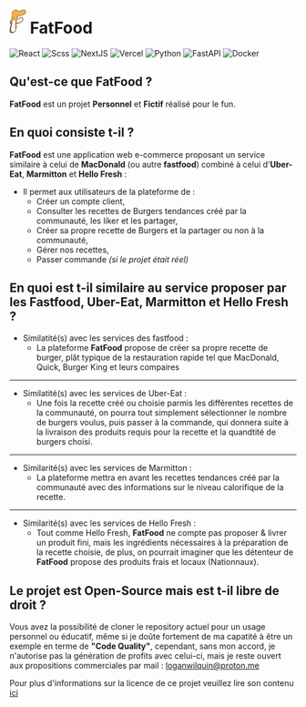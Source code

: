 # ![FatFood Icon](assets/icon.png) FatFood
![React](https://img.shields.io/badge/-React-61DAFB?logo=react&logoColor=white)
![Scss](https://img.shields.io/badge/-Scss-CC6699?logo=sass&logoColor=white)
![NextJS](https://img.shields.io/badge/-Next.js-000000?logo=next.js&logoColor=white)
![Vercel](https://img.shields.io/badge/-Vercel-000000?logo=vercel&logoColor=white)
![Python](https://img.shields.io/badge/-Python-3776AB?logo=python&logoColor=white)
![FastAPI](https://img.shields.io/badge/-FastAPI-009688?logo=fastapi&logoColor=white)
![Docker](https://img.shields.io/badge/-Docker-2496ED?logo=docker&logoColor=white)


## Qu'est-ce que FatFood ?

**FatFood** est un projet **Personnel** et **Fictif** réalisé pour le fun.

## En quoi consiste t-il ?

**FatFood** est une application web e-commerce proposant un service similaire à celui de **MacDonald** (ou autre **fastfood**) combiné à celui d'**Uber-Eat**, **Marmitton** et **Hello Fresh** : 
  - Il permet aux utilisateurs de la plateforme de : 
      - Créer un compte client,
      - Consulter les recettes de Burgers tendances créé par la communauté, les liker et les partager,
      - Créer sa propre recette de Burgers et la partager ou non à la communauté,
      - Gérer nos recettes,
      - Passer commande _(si le projet était réel)_

## En quoi est t-il similaire au service proposer par les Fastfood, Uber-Eat, Marmitton et Hello Fresh ?

- Similatité(s) avec les services des fastfood : 
  - La plateforme **FatFood** propose de créer sa propre recette de burger, plât typique de la restauration rapide tel que MacDonald, Quick, Burger King et leurs compaires
---
- Similatité(s) avec les services de Uber-Eat :
  - Une fois la recette créé ou choisie parmis les différentes recettes de la communauté, on pourra tout simplement sélectionner le nombre de burgers voulus, puis passer à la commande, qui donnera suite à la livraison des produits requis pour la recette et la quandtité de burgers choisi.
---
- Similarité(s) avec les services de Marmitton : 
  - La plateforme mettra en avant les recettes tendances créé par la communauté avec des informations sur le niveau calorifique de la recette.
---
- Similarité(s) avec les services de Hello Fresh : 
  - Tout comme Hello Fresh, **FatFood** ne compte pas proposer & livrer un produit fini, mais les ingrédients nécessaires à la préparation de la recette choisie, de plus, on pourrait imaginer que les détenteur de **FatFood** propose des produits frais et locaux (Nationnaux).

## Le projet est Open-Source mais est t-il libre de droit ?

Vous avez la possibilité de cloner le repository actuel pour un usage personnel ou éducatif, même si je doûte fortement de ma capatité à être un exemple en terme de **"Code Quality"**, cependant, sans mon accord, je n'autorise pas la génération de profits avec celui-ci, mais je reste ouvert aux propositions commerciales par mail : loganwilquin@proton.me

Pour plus d'informations sur la licence de ce projet veuillez lire son contenu [ici](/LICENSE.txt)